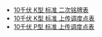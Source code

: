 <!-- docs/_sidebar.md -->
- [10千伏 K型 标准 二次铭牌表](10K-standard-nameplate.md "10千伏 K型 标准 二次铭牌表")
- [10千伏 K型 标准 上传调度点表](10K-standard-uploaddatatable "10千伏 K型 标准 上传调度点表")
- [10千伏 P型 标准 上传调度点表](10P-standard-uploaddatatable "10千伏 P型 标准 上传调度点表")